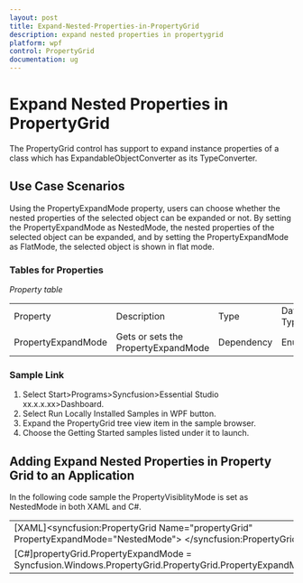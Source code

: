 ```yaml
---
layout: post
title: Expand-Nested-Properties-in-PropertyGrid
description: expand nested properties in propertygrid
platform: wpf
control: PropertyGrid 
documentation: ug
---
```


# Expand Nested Properties in PropertyGrid

The PropertyGrid control has support to expand instance properties of a class which has ExpandableObjectConverter as its TypeConverter.

##  Use Case Scenarios

Using the PropertyExpandMode property, users can choose whether the nested properties of the selected object can be expanded or not. By setting the PropertyExpandMode as NestedMode, the nested properties of the selected object can be expanded, and by setting the PropertyExpandMode as FlatMode, the selected object is shown in flat mode.

### Tables for Properties



_Property table_

<table>
<tr>
<td>
Property </td><td>
Description </td><td>
Type </td><td>
Data Type </td></tr>
<tr>
<td>
PropertyExpandMode</td><td>
Gets or sets the PropertyExpandMode</td><td>
Dependency</td><td>
Enum</td></tr>
</table>


###  Sample Link

1. Select Start>Programs>Syncfusion>Essential Studio xx.x.x.xx>Dashboard.
2. Select Run Locally Installed Samples in WPF button.
3. Expand the PropertyGrid tree view item in the sample browser.
4. Choose the Getting Started samples listed under it to launch. 



## Adding Expand Nested Properties in Property Grid to an Application 

In the following code sample the PropertyVisiblityMode is set as NestedMode in both XAML and C#.



<table>
<tr>
<td>
[XAML]&lt;syncfusion:PropertyGrid Name="propertyGrid" PropertyExpandMode="NestedMode"&gt;            &lt;/syncfusion:PropertyGrid&gt;</td></tr>
<tr>
<td>
[C#]propertyGrid.PropertyExpandMode = Syncfusion.Windows.PropertyGrid.PropertyGrid.PropertyExpandModes.NestedMode;  </td></tr>
</table>


